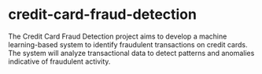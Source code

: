 # credit-card-fraud-detection
The Credit Card Fraud Detection project aims to develop a machine learning-based system to identify fraudulent transactions on credit cards. The system will analyze transactional data to detect patterns and anomalies indicative of fraudulent activity.
